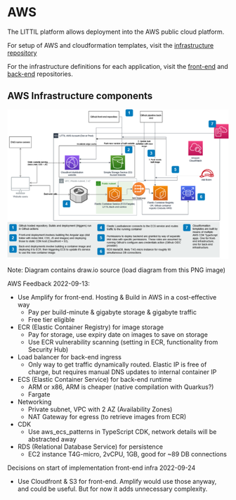 # AWS

The LITTIL platform allows deployment into the AWS public cloud platform.

For setup of AWS and cloudformation templates, visit the
[infrastructure repository](https://github.com/Devoxx4Kids-NPO/littil-infrastructure)

For the infrastructure definitions for each application,
visit the [front-end](https://github.com/Devoxx4Kids-NPO/littil-frontend/tree/main/infrastructure)
and [back-end](https://github.com/Devoxx4Kids-NPO/littil-backend/tree/main/infrastructure)
repositories.

## AWS Infrastructure components
![Initial draft of infrastructure on AWS cloud](littil-aws-infra-v0.1.png "Initial draft of infrastructure on AWS cloud")

Note: Diagram contains draw.io source (load diagram from this PNG image)

AWS Feedback 2022-09-13:
- Use Amplify for front-end. Hosting & Build in AWS in a cost-effective way
  - Pay per build-minute & gigabyte storage & gigabyte traffic
  - Free tier eligible
- ECR (Elastic Container Registry) for image storage
  - Pay for storage, use expiry date on images to save on storage
  - Use ECR vulnerability scanning (setting in ECR, functionality from Security Hub)
- Load balancer for back-end ingress
  - Only way to get traffic dynamically routed. Elastic IP is free of charge, but requires manual DNS updates to internal container IP
- ECS (Elastic Container Service) for back-end runtime
  - ARM or x86, ARM is cheaper (native compilation with Quarkus?)
  - Fargate
- Networking
  - Private subnet, VPC with 2 AZ (Availability Zones)
  - NAT Gateway for egress (to retrieve images from ECR)
- CDK
  - Use aws_ecs_patterns in TypeScript CDK, network details will be abstracted away
- RDS (Relational Database Service) for persistence
  - EC2 instance T4G-micro, 2vCPU, 1GB, good for ~89 DB connections

Decisions on start of implementation front-end infra 2022-09-24
- Use Cloudfront & S3 for front-end. Amplify would use those anyway, and could be useful. But for now it adds unnecessary complexity.
